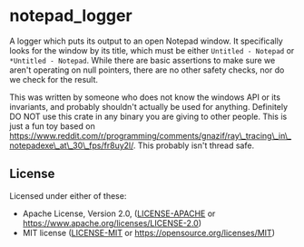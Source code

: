 notepad\_logger
==============

A logger which puts its output to an open Notepad window. It specifically looks
for the window by its title, which must be either `Untitled - Notepad` or
`*Untitled - Notepad`. While there are basic assertions to make sure we aren't
operating on null pointers, there are no other safety checks, nor do we check
for the result.

This was written by someone who does not know the windows API or its invariants,
and probably shouldn't actually be used for anything. Definitely DO NOT use this
crate in any binary you are giving to other people. This is just a fun toy based
on
https://www.reddit.com/r/programming/comments/gnazif/ray\_tracing\_in\_notepadexe\_at\_30\_fps/fr8uy2l/.
This probably isn't thread safe.

## License

Licensed under either of these:

 * Apache License, Version 2.0, ([LICENSE-APACHE](LICENSE-APACHE) or
   https://www.apache.org/licenses/LICENSE-2.0)
 * MIT license ([LICENSE-MIT](LICENSE-MIT) or
   https://opensource.org/licenses/MIT)
